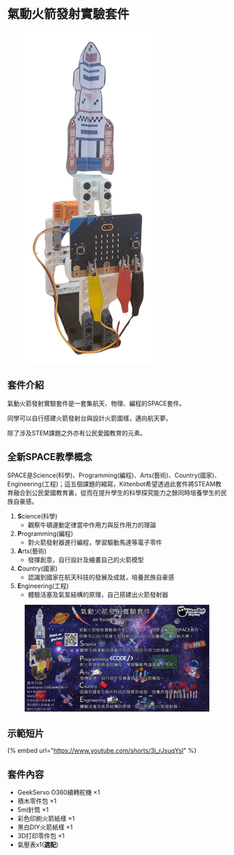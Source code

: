 # 氣動火箭發射實驗套件

<figure><img src="../../.gitbook/assets/rocket_transparent.png" alt=""><figcaption></figcaption></figure>

## 套件介紹

氣動火箭發射實驗套件是一套集航天、物理、編程的SPACE套件。

同學可以自行搭建火箭發射台與設計火箭圖樣，邁向航天夢。

除了涉及STEM課題之外亦有公民愛國教育的元素。

## 全新SPACE教學概念

SPACE是Science(科學)、Programming(編程)、Arts(藝術)、Country(國家)、Engineering(工程)；這五個課題的縮寫，Kittenbot希望透過此套件將STEAM教育融合到公民愛國教育裏，從而在提升學生的科學探究能力之餘同時培養學生的民族自豪感。

1. **S**cience(科學)
   * 觀察牛頓運動定律當中作用力與反作用力的理論
2. **P**rogramming(編程)
   * 對火箭發射器進行編程，學習驅動馬達等電子零件
3. **A**rts(藝術)
   * 發揮創意，自行設計及繪畫自己的火箭模型
4. **C**ountry(國家)
   * 認識到國家在航天科技的發展及成就，培養民族自豪感
5. **E**ngineering(工程)
   * 體驗活塞及氣泵結構的原理，自己搭建出火箭發射器

<figure><img src="../../.gitbook/assets/氣動火箭發射實驗套件.png" alt=""><figcaption></figcaption></figure>

## 示範短片

{% embed url="https://www.youtube.com/shorts/3i_rJsuqYsI" %}

## 套件內容

* GeekServo O360續轉舵機 ×1
* 積木零件包 ×1
* 5ml針筒 ×1
* 彩色印刷火箭紙樣 ×1
* 黑白DIY火箭紙樣 ×1
* 3D打印零件包 ×1
* 氣壓表x1(**選配**)
